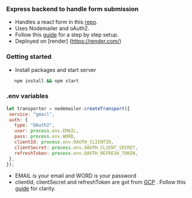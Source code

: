 ### Express backend to handle form submission
- Handles a react form in this [repo](https://github.com/BulegaHassan/personal-porfolio).
- Uses Nodemailer and oAuth2.
- Follow this [guide](https://dev.to/jlong4223/how-to-implement-email-functionality-with-node-js-react-js-nodemailer-and-oauth2-2h7m) for a step by step setup.
- Deployed on [render] (https://render.com/)
### Getting started
- Install packages and start server
```bash 
   npm install && npm start
```

### .env variables
```js
let transporter = nodemailer.createTransport({
 service: "gmail",
 auth: {
   type: "OAuth2",
   user: process.env.EMAIL,
   pass: process.env.WORD,
   clientId: process.env.OAUTH_CLIENTID,
   clientSecret: process.env.OAUTH_CLIENT_SECRET,
   refreshToken: process.env.OAUTH_REFRESH_TOKEN,
 },
});
```
- EMAIL is your email and WORD is your password
- clientId, clientSecret and refreshToken are got from [GCP](https://console.cloud.google.com/) . Follow this [guide](https://dev.to/jlong4223/how-to-implement-email-functionality-with-node-js-react-js-nodemailer-and-oauth2-2h7m) for clarity.

